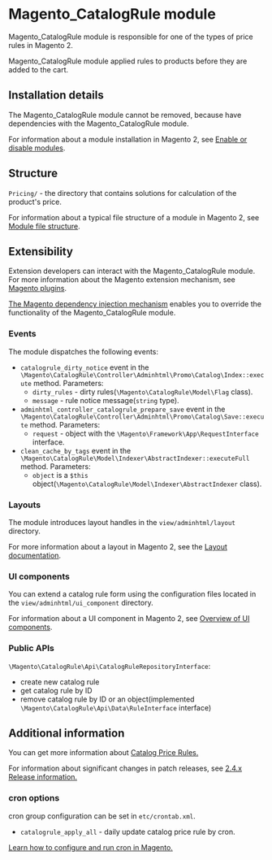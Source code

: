 # Magento_CatalogRule module

Magento_CatalogRule module is responsible for one of the types of price rules in Magento 2.

Magento_CatalogRule module applied rules to products before they are added to the cart.

## Installation details

The Magento_CatalogRule module cannot be removed, because have dependencies with the Magento_CatalogRule module.

For information about a module installation in Magento 2, see [Enable or disable modules](https://devdocs.magento.com/guides/v2.4/install-gde/install/cli/install-cli-subcommands-enable.html).

## Structure

`Pricing/` - the directory that contains solutions for calculation of the product's price.

For information about a typical file structure of a module in Magento 2, see [Module file structure](https://devdocs.magento.com/guides/v2.4/extension-dev-guide/build/module-file-structure.html#module-file-structure).

## Extensibility

Extension developers can interact with the Magento_CatalogRule module. For more information about the Magento extension mechanism, see [Magento plugins](https://devdocs.magento.com/guides/v2.4/extension-dev-guide/plugins.html).

[The Magento dependency injection mechanism](https://devdocs.magento.com/guides/v2.4/extension-dev-guide/depend-inj.html) enables you to override the functionality of the Magento_CatalogRule module.

### Events

The module dispatches the following events:

- `catalogrule_dirty_notice` event in the `\Magento\CatalogRule\Controller\Adminhtml\Promo\Catalog\Index::execute` method. Parameters:
    - `dirty_rules` - dirty rules(`\Magento\CatalogRule\Model\Flag` class).
    - `message` - rule notice message(`string` type).
- `adminhtml_controller_catalogrule_prepare_save` event in the `\Magento\CatalogRule\Controller\Adminhtml\Promo\Catalog\Save::execute` method. Parameters:
    - `request` - object with the `\Magento\Framework\App\RequestInterface` interface.
- `clean_cache_by_tags` event in the `\Magento\CatalogRule\Model\Indexer\AbstractIndexer::executeFull` method. Parameters:
    - `object` is a `$this` object(`\Magento\CatalogRule\Model\Indexer\AbstractIndexer` class).

### Layouts

The module introduces layout handles in the `view/adminhtml/layout` directory.

For more information about a layout in Magento 2, see the [Layout documentation](https://devdocs.magento.com/guides/v2.4/frontend-dev-guide/layouts/layout-overview.html).

### UI components

You can extend a catalog rule form using the configuration files located in the `view/adminhtml/ui_component` directory.

For information about a UI component in Magento 2, see [Overview of UI components](https://devdocs.magento.com/guides/v2.4/ui_comp_guide/bk-ui_comps.html).

### Public APIs

`\Magento\CatalogRule\Api\CatalogRuleRepositoryInterface`:
- create new catalog rule
- get catalog rule by ID
- remove catalog rule by ID or an object(implemented `\Magento\CatalogRule\Api\Data\RuleInterface` interface)

## Additional information

You can get more information about [Catalog Price Rules.](https://docs.magento.com/user-guide/marketing/price-rules-catalog.html)

For information about significant changes in patch releases, see [2.4.x Release information.](https://devdocs.magento.com/guides/v2.4/release-notes/bk-release-notes.html)

### cron options

cron group configuration can be set in `etc/crontab.xml`.

- `catalogrule_apply_all` - daily update catalog price rule by cron.

[Learn how to configure and run cron in Magento.](https://devdocs.magento.com/guides/v2.4/config-guide/cli/config-cli-subcommands-cron.html)
